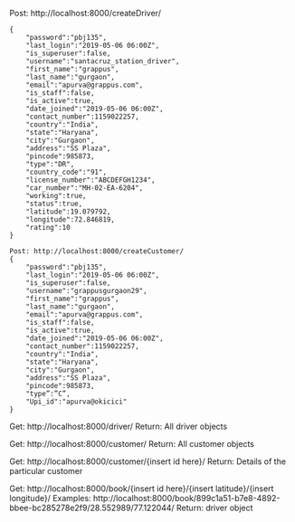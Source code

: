 Post: http://localhost:8000/createDriver/
```
{
	"password":"pbj135", 
	"last_login":"2019-05-06 06:00Z",
	"is_superuser":false, 
	"username":"santacruz_station_driver", 
	"first_name":"grappus",
	"last_name":"gurgaon", 
	"email":"apurva@grappus.com", 
	"is_staff":false,
	"is_active":true,
	"date_joined":"2019-05-06 06:00Z", 
	"contact_number":1159022257,
	"country":"India",
	"state":"Haryana", 
	"city":"Gurgaon", 
	"address":"SS Plaza", 
	"pincode":985873, 
	"type":"DR",
	"country_code":"91", 
	"license_number":"ABCDEFGH1234", 
	"car_number":"MH-02-EA-6204",
	"working":true,
	"status":true,
	"latitude":19.079792,
	"longitude":72.846819,
	"rating":10
}

Post: http://localhost:8000/createCustomer/
{
	"password":"pbj135", 
	"last_login":"2019-05-06 06:00Z",
	"is_superuser":false, 
	"username":"grappusgurgaon29", 
	"first_name":"grappus",
	"last_name":"gurgaon", 
	"email":"apurva@grappus.com", 
	"is_staff":false,
	"is_active":true,
	"date_joined":"2019-05-06 06:00Z", 
	"contact_number":1159022257,
	"country":"India",
	"state":"Haryana", 
	"city":"Gurgaon", 
	"address":"SS Plaza", 
	"pincode":985873, 
	"type”:”C”,
	"Upi_id":"apurva@okicici"
}
```
Get: http://localhost:8000/driver/
Return: All driver objects

Get: http://localhost:8000/customer/
Return: All customer objects

Get: http://localhost:8000/customer/{insert id here}/
Return: Details of the particular customer

Get: http://localhost:8000/book/{insert id here}/{insert latitude}/{insert longitude}/
Examples: http://localhost:8000/book/899c1a51-b7e8-4892-bbee-bc285278e2f9/28.552989/77.122044/
Return: driver object

